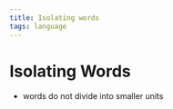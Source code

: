 ```yaml
---
title: Isolating words
tags: language
---
```


# Isolating Words
- words do not divide into smaller units














